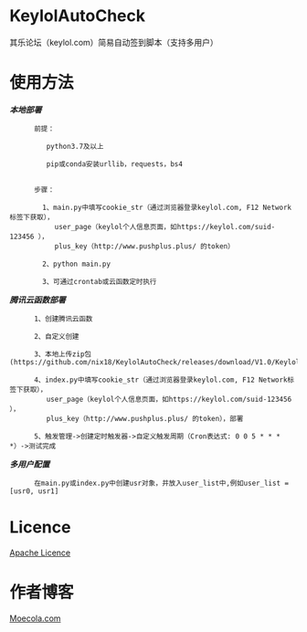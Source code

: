 # KeylolAutoCheck
其乐论坛（keylol.com）简易自动签到脚本（支持多用户）

# 使用方法

  ***本地部署*** 
   
          前提：
   
             python3.7及以上 
   
             pip或conda安装urllib，requests，bs4
             
             
          步骤：
         
            1、main.py中填写cookie_str（通过浏览器登录keylol.com, F12 Network标签下获取），
               user_page（keylol个人信息页面，如https://keylol.com/suid-123456 ），
               plus_key（http://www.pushplus.plus/ 的token）
      
            2、python main.py
            
            3、可通过crontab或云函数定时执行
            
  ***腾讯云函数部署***
          
          1、创建腾讯云函数
          
          2、自定义创建
          
          3、本地上传zip包(https://github.com/nix18/KeylolAutoCheck/releases/download/V1.0/KeylolAutoCheck.V1.0.zip)
          
          4、index.py中填写cookie_str（通过浏览器登录keylol.com, F12 Network标签下获取），
             user_page（keylol个人信息页面，如https://keylol.com/suid-123456 ），
             plus_key（http://www.pushplus.plus/ 的token），部署
               
          5、触发管理->创建定时触发器->自定义触发周期（Cron表达式: 0 0 5 * * * *）->测试完成
  
  ***多用户配置***

          在main.py或index.py中创建usr对象，并放入user_list中,例如user_list = [usr0, usr1]
          
# Licence

[Apache Licence](https://github.com/nix18/KeylolAutoCheck/raw/master/LICENSE)


# 作者博客

[Moecola.com](https://moecola.com)
